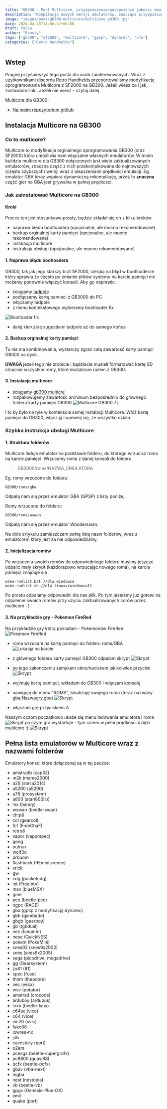 ```yaml
---
title: "GB300 - Port Multicore, przyśpieszenie/polepszenie jakości emulacji"
description: "Kompilacja nowych wersji emulatorów, znaczące przyśpieszenie emulacji SNES/GBA"
image: "images/post/gb300-multicore/multicore_gb300.jpg"
date: 2024-04-28T11:56:47+06:00
draft: false
author: "Prosty"
tags: ["gb300", "sf2000", "multicore", "gpsp", "dynarec", "cfw"]
categories: ["Retro Handhelds"]
---
```

## Wstep
Pragnę przyśpieszyć tego posta dla osób zainteresowanych. Wraz z użytkownikami discorda [Retro Handhelds](https://discord.com/invite/retrohandhelds) przeportowaliśmy modyfikację oprogramowania Mutlicore z SF2000 na GB300.
Jeżeli wiesz co i jak, zostawiam linki. Jeżeli nie wiesz - czytaj dalej

Multicore dla GB300:
- [Na moim repozytorium github](https://github.com/tzubertowski/gb300_multicore/releases)

## Instalacja Multicore na GB300
### Co to multicore?
Multicore to modyfikacja orginalnego oprogramowania GB300 (oraz SF2000) która umożliwia nam włączanie własnych emulatorów. W moim buildzie multicore dla GB300 dołączonych jest wiele zaktualizowanych emulatorów, znaczna część z nich przekompikowana do najnowszych (często szybszych) wersji wraz z ulepszeniami prędkości emulacji. Eg. emulator GBA teraz wspiera dynamiczną rekompilację, przez to **znaczna** część gier na GBA jest grywalna w pełnej prędkości.

### Jak zainstalować Multicore na GB300
#### Kroki
Proces ten jest stosunkowo prosty, będzie składał się on z kilku kroków
- naprawa błędu bootloadera (opcjonalne, ale mocno rekomendowane)
- backup orginalnej karty pamięci (opcjonalne, ale mocno rekomendowane)
- instalacja multicore
- instrukcja obsługi (opcjonalne, ale mocno rekomendowane)

#### 1. Naprawa błędu bootloadera
GB300, tak jak jego starszy brat SF2000, cierpią na błąd w bootloaderze który sprawia że często po zmianie plików systemu na karcie pamięci nie możemy ponownie włączyć konsoli. Aby go naprawic:

- ściągamy [tadpole](https://github.com/EricGoldsteinNz/tadpole/releases)
- podłączamy kartę pamieci z GB3000 do PC
- włączamy tadpole
- z menu kontekstowego wybieramy bootloader fix

![Bootloader fix](/blog/images/gb300-multicore/install-step1.jpg)

- dalej kieruj się sugestiami tadpole aż do samego końca

#### 2. Backup orginalnej karty pamięci
Tu nie ma kombinowania, wystarczy zgrać całą zawartość karty pamięci GB300 na dysk. 

**UWAGA** jeżeli tego nie zrobicie i będziecie musieli formatować kartę SD stracicie wszystkie romy, które dostaliście razem z GB300.

#### 3. Instalacja multicore
- ściągamy [gb300 multicre](https://github.com/tzubertowski/gb300_multicore/releases)
- rozpakowujemy zawartość archiwum bezpośrednio do głownego folderu karty pamięci GB300
![Multicore GB300 7z](/blog/images/gb300-multicore/install-step3.jpg)


I to by było na tyle w kontekście samej instalacji Multicore. Włóż kartę pamięci do GB300, włącz ją i upewnij się, że wszystko działa.

### Szybka instrukcja ubsługi Multicore
#### 1. Struktura folderów
Multicore ładuje emulator na podstawie folderu, do którego wrzucisz roma na karcie pamięci. Wrzucamy roma z danej konsoli do folderu 

> GB3000/roms/NAZWA_EMULATORA

Eg. romy wrzucone do folderu:
```
GB300/roms/gba
```
Odpalą nam się przez emulator GBA (GPSP) z listy poniżej.


Romy wrzucone do folderu:
```
GB300/roms/wswan
```
Odpalą nam się przez emulator Wonderswan.

Na dole artykułu zamieszczam pełną listę nazw folderów, wraz z emulatorem który jest za nie odpowiedzialny. 


#### 2. Inicjalizacja romów
Po wrzuceniu swoich romów do odpowiedniego folderu musimy jeszcze odpalić mały skrypt (każdorazowo wrzucając nowego roma), na karcie pamięci znajduje się

```
make-romlist.bat //dla windowsa
make-romlist.sh //dla linuxa/windowsa11
```

Po prostu odpalamy odpowiedni dla nas plik. Po tym jesteśmy już gotowi na odpalenie swoich romów przy użyciu zaktualizowanych corów przez multicore : )


#### 3. Na przykładzie gry - Pokemon FireRed
Na przykładzie gry którą posiadam - Pokemonów FireRed
![Pokemon FireRed](/blog/images/gb300-multicore/pokemonred.jpg)
- roma wrzucam na kartę pamięci do folderu roms/GBA
![Lokacja na karcie](/blog/images/gb300-multicore/pokemonred-step1.jpg)
- z głównego folderu karty pamięci GB300 odpalam skrypt
![Skrypt](/blog/images/gb300-multicore/pokemonred-step2.jpg)
- po jego zakonczeniu zamykam okno/naciskam jakikolwiek przycisk
![Skrypt](/blog/images/gb300-multicore/pokemonred-step3.jpg)
- wyjmuję kartę pamięci, wkładam do GB300 i włączam konsolę
- nawiguję do menu "ROMS", lokalizuję swojego roma (teraz nazwany gba;Nazwagry.gba)
![Skrypt](/blog/images/gb300-multicore/pokemonred-step3.5.jpg)

- włączam grę przyciskiem A

Naszym oczom początkowo ukaże się menu ładowania emulatora i roma
![Skrypt](/blog/images/gb300-multicore/pokemonred-step4.jpg)
po czym gra wystartuje - tym razem w pełni prędkości dzięki multicore :)
![Skrypt](/blog/images/gb300-multicore/pokemonred-step5.jpg)

## Pełna lista emulatorów w Multicore wraz z nazwami folderów
Emulatory konsol które dołączonej są w tej paczce:
- amstradb (cap32)
- m2k (mame2000)
- a26 (stella2014)
- a5200 (a5200)
- a78 (prosystem)
- a800 (atari800lib)
- lnx (handy)
- wswan (beetle-swan)
- chip8
- col (gearcol)
- fcf (FreeChaF)
- retro8
- vapor (vaporspec)
- gong
- outrun
- wolf3d
- prboom
- flashback (REminiscence)
- xrick
- gw
- cdg (pocketcdg)
- int (FreeIntv)
- msx (blueMSX)
- gme
- pce (beetle-pce)
- ngpc (RACE)
- gba (gpsp z modyfikacją dynarec)
- gbb (gambatte)
- gbgb (gearboy)
- gb (tgbdual)
- nes (fceumm)
- nesq (QuickNES)
- pokem (PokeMini)
- snes02 (snes9x2002)
- snes (snes9x2005)
- sega (picodrive; megadrive)
- gg (Gearsystem)
- zx81 (81)
- spec (fuse)
- thom (theodore)
- vec (vecx)
- wsv (potator)
- amstrad (crocods)
- arduboy (arduous)
- lnxb (beetle-lynx)
- c64sc (vice)
- c64 (vice)
- vic20 (xvic)
- fake08
- lowres-nx
- jnb
- cavestory (port)
- o2em
- pcesgx (beetle-supergrafx)
- pc8800 (quasi88)
- pcfx (beetle-pcfx)
- gbav (vba-next)
- mgba
- nest (nestopia)
- vb (beetle-vb)
- gpgx (Genesis-Plus-GX)
- xmil
- quake (port)